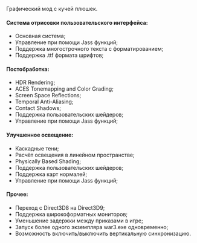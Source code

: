 Графический мод с кучей плюшек.

#### Система отрисовки пользовательского интерфейса:
* Основная система;
* Управление при помощи Jass функций;
* Поддержка многострочного текста с форматированием;
* Поддержка .ttf формата шрифтов;

#### Постобработка:
* HDR Rendering;
* ACES Tonemapping and Color Grading;
* Screen Space Reflections;
* Temporal Anti-Aliasing;
* Contact Shadows;
* Поддержка пользовательских шейдеров;
* Управление при помощи Jass функций;

#### Улучшенное освещение:
* Каскадные тени;
* Расчёт освещения в линейном пространстве;
* Physically Based Shading;
* Поддержка пользовательских шейдеров;
* Поддержка карт нормалей;
* Управление при помощи Jass функций;

#### Прочее:
* Переход с Direct3D8 на Direct3D9;
* Поддержка широкоформатных мониторов;
* Уменьшение задержки между приказами в игре;
* Запуск более одного экземпляра war3.exe одновременно;
* Возможность включить/выключить вертикальную синхронизацию.
